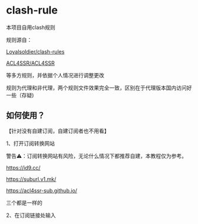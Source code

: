# clash-rule

本项目自用clash规则

规则源自：

[Loyalsoldier/clash-rules](https://github.com/Loyalsoldier/clash-rules)

[ACL4SSR/ACL4SSR](https://github.com/ACL4SSR/ACL4SSR)

等多方规则，并依据个人情况进行调整更改

规则为代理和非代理，两个规则文件效果完全一致，区别在于代理版本国内访问好一些（存疑)

## 如何使用？

【针对没有自建订阅，自建订阅者也不用看】

1、打开订阅转换网站

警告⚠️：订阅转换网站有风险，无论什么情况下都推荐自建，本教程仅为参考。

https://id9.cc/

https://suburl.v1.mk/

https://acl4ssr-sub.github.io/

三个都是一样的

2、在订阅链接处输入
